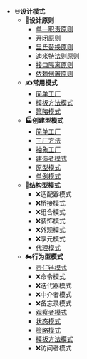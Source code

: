 - **♾设计模式**
   - **🎨设计原则**
	   - [单一职责原则](/md/design-pattern/6大设计原则/单一职责原则.md)
	   - [开闭原则](/md/design-pattern/6大设计原则/开闭原则.md)
	   - [里氏替换原则](/md/design-pattern/6大设计原则/里氏替换原则.md)
	   - [迪米特法则原则](/md/design-pattern/6大设计原则/迪米特法则原则.md)
	   - [接口隔离原则](/md/design-pattern/6大设计原则/接口隔离原则.md)
	   - [依赖倒置原则](/md/design-pattern/6大设计原则/依赖倒置原则.md)
   - **✍常用模式**
	   - [简单工厂](/md/design-pattern/简单工厂.md)
	   - [模板方法模式](/md/design-pattern/模板方法模式.md)
	   - [策略模式](/md/design-pattern/策略模式.md)
   - **🏭创建型模式**
	  - [简单工厂](/md/design-pattern/简单工厂.md)
	  - [工厂方法](/md/design-pattern/工厂方法.md)
	  - [抽象工厂](/md/design-pattern/抽象工厂.md)
	  - [建造者模式](/md/design-pattern/建造者模式.md)
	  - [原型模式](/md/design-pattern/原型模式.md)
	  - [单例模式](/md/design-pattern/单例模式.md)
   - **🧩结构型模式**
	   - ❌适配器模式
	   - ❌桥接模式
	   - ❌组合模式
	   - ❌装饰模式
	   - ❌外观模式
	   - ❌享元模式
	   - [代理模式](/md/design-pattern/代理模式.md)
   - **🏍行为型模式**
	   - [责任链模式](/md/design-pattern/责任链模式.md)
	   - ❌命令模式
	   - ❌迭代器模式
	   - ❌中介者模式
	   - ❌备忘录模式
	   - [观察者模式](/md/design-pattern/观察者模式.md)
	   - [状态模式](/md/design-pattern/状态模式.md)
	   - [策略模式](/md/design-pattern/策略模式.md)
	   - [模板方法模式](/md/design-pattern/模板方法模式.md)
	   - ❌访问者模式